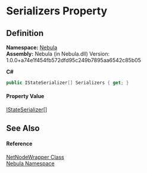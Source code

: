 # Serializers Property




## Definition
**Namespace:** <a href="N_Nebula">Nebula</a>  
**Assembly:** Nebula (in Nebula.dll) Version: 1.0.0+a74e1f454fb572dfd95c249b7895aa6542c85b05

**C#**
``` C#
public IStateSerializer[] Serializers { get; }
```



#### Property Value
<a href="T_Nebula_Serialization_Serializers_IStateSerializer">IStateSerializer</a>[]

## See Also


#### Reference
<a href="T_Nebula_NetNodeWrapper">NetNodeWrapper Class</a>  
<a href="N_Nebula">Nebula Namespace</a>  
